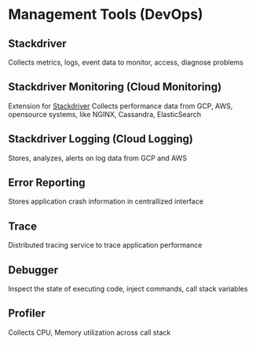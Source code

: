 # Management Tools (DevOps)

## Stackdriver

Collects metrics, logs, event data to monitor, access, diagnose problems

## Stackdriver Monitoring (Cloud Monitoring)

Extension for [Stackdriver](#stackdriver)
Collects performance data from GCP, AWS, opensource systems, like NGINX, Cassandra, ElasticSearch

## Stackdriver Logging (Cloud Logging)

Stores, analyzes, alerts on log data from GCP and AWS

## Error Reporting

Stores application crash information in centrallized interface

## Trace

Distributed tracing service to trace application performance

## Debugger

Inspect the state of executing code, inject commands, call stack variables

## Profiler

Collects CPU, Memory utilization across call stack
